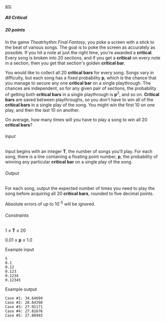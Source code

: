 [src](https://www.facebook.com/hackercup/problems.php?pid=1394490097513820&round=323882677799153)

##### All Critical

##### 20 points

In the game _Theatrhythm Final Fantasy_, you poke a screen with a stick to the beat of various songs. The goal is to poke the screen as accurately as possible. If you hit a note at just the right time, you're awarded a **critical**. Every song is broken into 20 sections, and if you get a **critical** on every note in a section, then you get that section's golden **critical bar**.

You would like to collect all 20 **critical bars** for every song. Songs vary in difficulty, but each song has a fixed probability **p**, which is the chance that you manage to secure any one **critical bar** on a single playthrough. The chances are independent, so for any given pair of sections, the probability of getting both **critical bars** in a single playthrough is **p**<sup>2</sup>, and so on. **Critical bars** are saved between playthroughs, so you don't have to win all of the **critical bars** in a single play of the song. You might win the first 10 on one play, and then the last 10 on another.

On average, how many times will you have to play a song to win all 20 **critical bars**?

###### Input

Input begins with an integer **T**, the number of songs you'll play. For each song, there is a line containing a floating point number, **p**, the probability of winning any particular **critical bar** on a single play of the song.

###### Output

For each song, output the expected number of times you need to play the song before acquiring all 20 **critical bars**, rounded to five decimal points.

Absolute errors of up to 10<sup>-5</sup> will be ignored.

###### Constraints

1 ≤ **T** ≤ 20 

0.01 ≤ **p** ≤ 1.0 

Example input

```
5
0.1
0.12
0.123
0.1234
0.12345
```

Example output

```
Case #1: 34.64694
Case #2: 28.64398
Case #3: 27.91171
Case #4: 27.81676
Case #5: 27.80493
```
